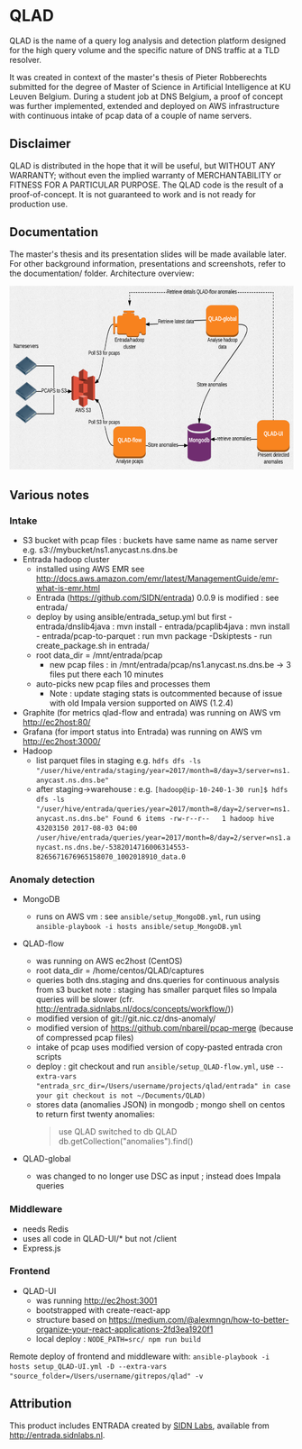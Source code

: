 # QLAD

QLAD is the name of a query log analysis and detection platform designed for the high query volume and the specific nature of DNS traffic at a TLD resolver.

It was created in context of the master's thesis of Pieter Robberechts submitted for the degree of Master of Science in Artificial Intelligence at KU Leuven Belgium.
During a student job at DNS Belgium, a proof of concept was further implemented, extended and deployed on AWS infrastructure with continuous intake of pcap data of a couple of name servers.

## Disclaimer

QLAD is distributed in the hope that it will be useful, but WITHOUT ANY WARRANTY; without even the implied warranty of MERCHANTABILITY or FITNESS FOR A PARTICULAR PURPOSE.
The QLAD code is the result of a proof-of-concept.  It is not guaranteed to work and is not ready for production use.

## Documentation

The master's thesis and its presentation slides will be made available later.
For other background information, presentations and screenshots, refer to the documentation/ folder.
Architecture overview:

![QLAD architecture](documentation/qlad-arch.png)

      
## Various notes

### Intake

- S3 bucket with pcap files : buckets have same name as name server e.g. s3://mybucket/ns1.anycast.ns.dns.be
- Entrada hadoop cluster
  - installed using AWS EMR see <http://docs.aws.amazon.com/emr/latest/ManagementGuide/emr-what-is-emr.html>
  - Entrada (<https://github.com/SIDN/entrada>) 0.0.9 is modified : see entrada/ 
  - deploy by using ansible/entrada_setup.yml but first
        - entrada/dnslib4java : mvn install
        - entrada/pcaplib4java : mvn install
        - entrada/pcap-to-parquet : run mvn package -Dskiptests
        - run create_package.sh in entrada/
  - root data_dir = /mnt/entrada/pcap
    - new pcap files : in /mnt/entrada/pcap/ns1.anycast.ns.dns.be -> 3 files put there each 10 minutes
  - auto-picks new pcap files and processes them
    - Note : update staging stats is outcommented because of issue with old Impala version supported on AWS (1.2.4)
- Graphite (for metrics qlad-flow and entrada) was running on AWS vm <http://ec2host:80/>
- Grafana (for import status into Entrada) was running on AWS vm <http://ec2host:3000/>
- Hadoop
  - list parquet files in staging e.g. `hdfs dfs -ls "/user/hive/entrada/staging/year=2017/month=8/day=3/server=ns1.anycast.ns.dns.be"`
  - after staging->warehouse :
    e.g. ```
[hadoop@ip-10-240-1-30 run]$ hdfs dfs -ls "/user/hive/entrada/queries/year=2017/month=8/day=2/server=ns1.anycast.ns.dns.be"
Found 6 items
-rw-r--r--   1 hadoop hive   43203150 2017-08-03 04:00 /user/hive/entrada/queries/year=2017/month=8/day=2/server=ns1.anycast.ns.dns.be/-5382014716006314553-8265671676965158070_1002018910_data.0
         ```

### Anomaly detection

- MongoDB
  - runs on AWS vm : see `ansible/setup_MongoDB.yml`, run using `ansible-playbook -i hosts ansible/setup_MongoDB.yml`
  
- QLAD-flow
  - was running on AWS ec2host (CentOS)
  - root data_dir = /home/centos/QLAD/captures
  - queries both dns.staging and dns.queries for continuous analysis from s3 bucket
    note : staging has smaller parquet files so Impala queries will be slower (cfr. <http://entrada.sidnlabs.nl/docs/concepts/workflow/>))
  - modified version of git://git.nic.cz/dns-anomaly/
  - modified version of <https://github.com/nbareil/pcap-merge> (because of compressed pcap files)
  - intake of pcap uses modified version of copy-pasted entrada cron scripts
  - deploy : git checkout and run `ansible/setup_QLAD-flow.yml`, use `--extra-vars
    "entrada_src_dir=/Users/username/projects/qlad/entrada" in case your git checkout is not ~/Documents/QLAD)`
  - stores data (anomalies JSON) in mongodb ;
    mongo shell on centos to return first twenty anomalies:
    > use QLAD
    switched to db QLAD
    > db.getCollection("anomalies").find()

- QLAD-global
  - was changed to no longer use DSC as input ; instead does Impala queries

### Middleware

- needs Redis
- uses all code in QLAD-UI/* but not /client
- Express.js


### Frontend

- QLAD-UI
  - was running <http://ec2host:3001>
  - bootstrapped with create-react-app
  - structure based on <https://medium.com/@alexmngn/how-to-better-organize-your-react-applications-2fd3ea1920f1>
  - local deploy : `NODE_PATH=src/ npm run build`

Remote deploy of frontend and middleware with:
`ansible-playbook -i hosts setup_QLAD-UI.yml -D --extra-vars "source_folder=/Users/username/gitrepos/qlad" -v`

## Attribution

This product includes ENTRADA created by <a href="https://www.sidnlabs.nl">SIDN Labs</a>, available from
<a href="http://entrada.sidnlabs.nl">http://entrada.sidnlabs.nl</a>.
